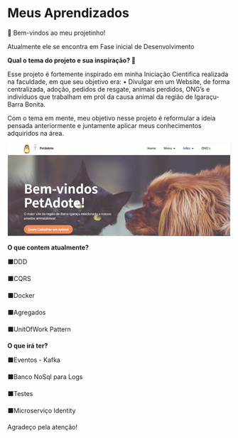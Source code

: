 # Meus Aprendizados

👋 Bem-vindos ao meu projetinho!

Atualmente ele se encontra em Fase inicial de Desenvolvimento

**Qual o tema do projeto e sua inspiração? 🐾**

Esse projeto é fortemente inspirado em minha Iniciação Cientifica realizada na faculdade, em que seu objetivo era:
• Divulgar em um Website, de forma centralizada, adoção, pedidos de resgate, animais perdidos, ONG’s e indivíduos que trabalham em prol da causa animal da região de Igaraçu-Barra Bonita. 

Com o tema em mente, meu objetivo nesse projeto é reformular a ideia pensada anteriormente e juntamente aplicar meus conhecimentos adquiridos na área.

![image.png](image.png)

**O que contem atualmente?**

⬛DDD

⬛CQRS

⬛Docker

⬛Agregados

⬛UnitOfWork Pattern

**O que irá ter?**

⬛Eventos - Kafka

⬛Banco NoSql para Logs

⬛Testes

⬛Microserviço Identity

Agradeço pela atenção!